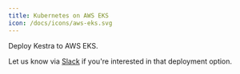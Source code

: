 ```yaml
---
title: Kubernetes on AWS EKS
icon: /docs/icons/aws-eks.svg
---
```


Deploy Kestra to AWS EKS.

Let us know via [Slack](https://kestra.io/slack) if you're interested in that deployment option.